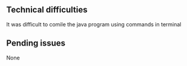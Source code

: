 ## Technical difficulties
It was difficult to comile the java program using commands in terminal

## Pending issues
None
